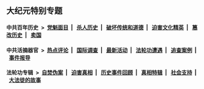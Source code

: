 ## 大纪元特别专题

#### 中共百年历史 &nbsp;>&nbsp; [党魁面目](indexes/nf1176107/README.md?02120430) &nbsp;| &nbsp; [杀人历史](indexes/nf1176106/README.md?02120430) &nbsp;| &nbsp; [破坏传统和道德](indexes/nf1176106/README.md?02120430) &nbsp;| &nbsp; [迫害文化精英](indexes/nf1176111/README.md?02120430) &nbsp;| &nbsp; [篡改历史](indexes/nf1176115/README.md?02120430) &nbsp;| &nbsp; [卖国](indexes/nf1176117/README.md?02120430) 

#### 中共活摘器官 &nbsp;>&nbsp; [热点评论](indexes/nf5879/README.md?02120430) &nbsp;| &nbsp; [国际调查](indexes/nf5947/README.md?02120430) &nbsp;| &nbsp; [最新活动](indexes/nf5883/README.md?02120430) &nbsp;| &nbsp; [法轮功遭遇](indexes/nf5881/README.md?02120430) &nbsp;| &nbsp; [追查案例](indexes/nf5880/README.md?02120430) &nbsp;| &nbsp; [事件报导](indexes/nf5877/README.md?02120430) 

#### 法轮功专辑 &nbsp;>&nbsp; [自焚伪案](indexes/nf5562/README.md?02120430) &nbsp;| &nbsp; [迫害真相](indexes/nf4379/README.md?02120430) &nbsp;| &nbsp; [历史事件回顾](indexes/nf5793/README.md?02120430) &nbsp;| &nbsp; [真相特辑](indexes/nf4389/README.md?02120430) &nbsp;| &nbsp; [社会支持](indexes/nf4386/README.md?02120430) &nbsp;| &nbsp; [大法徒的故事](indexes/nf1147481/README.md?02120430) 


